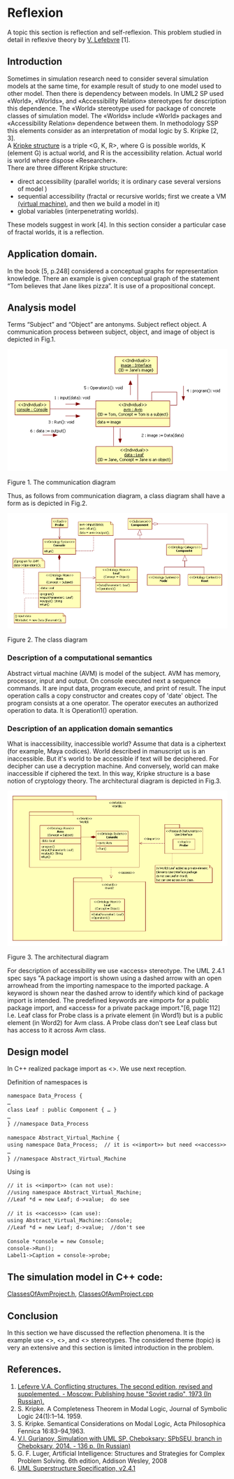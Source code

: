 # Reflexion
A topic this section is reflection and self-reflexion. This problem studied in detail in  reflexive theory by [V. Lefebvre](https://en.wikipedia.org/wiki/Vladimir_Lefebvre) [1].

## Introduction
Sometimes in simulation research need to consider several simulation models at the same time, for example 
result of study to one model used to other model.  Then there is dependency between models. 
In UML2 SP used «World», «Worlds», and «Accessibility Relation» stereotypes for description this dependence. 
The «World» stereotype used for package of concrete classes of simulation model. 
The «Worlds» include «World» packages and «Accessibility Relation»  dependence between them.
In methodology SSP this elements consider as an interpretation of modal logic by S. Kripke [2, 3].<br/>
A [Kripke structure](https://en.wikipedia.org/wiki/Accessibility_relation) is a triple <G, K, R>, 
where G is possible worlds, K (element G) is actual world, and R is the accessibility relation. 
Actual world is world where dispose «Researcher».<br/>
There are three different Kripke structure:
- direct accessibility (parallel worlds; it is ordinary case several versions of  model )
- sequential accessibility (fractal or recursive worlds; first we create a VM [(virtual machine)](https://en.wikipedia.org/wiki/Virtual_machine), and then we build a model in it)
- global variables (interpenetrating worlds).

These models suggest in work [4]. In this section consider a particular case of fractal worlds, it is a reflection.

## Application domain. 
In the book [5, p.248] considered a conceptual graphs for representation knowledge. 
There an example is given conceptual graph of the statement “Tom believes that Jane likes pizza”. 
It is use of a propositional concept. 

## Analysis model
Terms “Subject” and “Object” are antonyms. Subject reflect object. 
A communication process between subject, object, and image of object is depicted in Fig.1.
<p><img src="AvmUseCaseRealization.png" alt="" /></p>
Figure 1. The communication diagram<br/>

Thus, as follows from communication diagram, a class diagram shall have a form as is depicted in Fig.2.
<p><img src="AvmClassDiagram.png" alt="" /></p>
Figure 2. The class diagram<br/>

### Description of a computational semantics 
Abstract virtual machine (AVM) is model of the subject. AVM has memory, processor, input and output. 
On console executed next a sequence commands. It are input data, program execute, and print of result. 
The input operation calls a copy constructor and creates copy of 'date' object. The program consists at a one operator. 
The operator executes an authorized operation to data. It is Operation1() operation.

### Description of an application domain semantics
What is inaccessibility, inaccessible world? Assume that data is a ciphertext (for example, Maya codices). 
World described in manuscript us is an inaccessible. But it's world to be accessible if text will be deciphered. 
For decipher can use a decryption machine. And conversely, world can make inaccessible if ciphered the text. 
In this way, Kripke structure is a base notion of cryptology theory. 
The architectural diagram is depicted in Fig.3.
<p><img src="AvmArchitecture.png" alt="" /></p>
Figure 3. 	The architectural diagram<br/>

For description of accessibility we use «access» stereotype. The UML 2.4.1 spec says "A package import is shown 
using a dashed arrow with an open arrowhead from the importing namespace to the imported package. 
A keyword is shown near the dashed arrow to identify which kind of package import is intended. 
The predefined keywords are «import» for a public package import, and «access» for a private package import."[6, page 112] 
I.e. Leaf class for Probe class is a private element (in Word1) but is a public element (in Word2) for Avm class. 
A Probe class don't see Leaf class but has access to it across Avm class.

## Design model
In C++ realized package import as <<import>>. We use next reception.<br/>

Definition of namespaces is
```
namespace Data_Process {
…
class Leaf : public Component { … }
…
} //namespace Data_Process

namespace Abstract_Virtual_Machine {
using namespace Data_Process;  // it is <<import>> but need <<access>>
…
} //namespace Abstract_Virtual_Machine
```
Using is
```
// it is <<import>> (can not use):
//using namespace Abstract_Virtual_Machine;  
//Leaf *d = new Leaf; d->value;  do see

// it is <<access>> (can use):
using Abstract_Virtual_Machine::Console;     
//Leaf *d = new Leaf; d->value;  //don't see

Console *console = new Console;
console->Run();
Label1->Caption = console->probe;
```

## The simulation model in C++ code:  
[ClassesOfAvmProject.h](https://github.com/vgurianov/uml-sp/blob/master/examples/kripke/ClassesOfAvmProject.h), 
[ClassesOfAvmProject.cpp](https://github.com/vgurianov/uml-sp/blob/master/examples/kripke/ClassesOfAvmProject.cpp)

## Conclusion
In this section we have discussed the reflection phenomena. It is the example use \<<World>>, \<<Worlds>>, 
and \<<Accessibility Relation>> stereotypes. 
The considered theme (topic) is very an extensive and this section is limited introduction in the problem.

## References.
1. [Lefevre V.A. Conflicting structures. The second edition, revised and supplemented. - Moscow: Publishing house "Soviet radio", 1973 (In Russian).](http://314159.ru/lefebvre/lefebvre1.htm) 
2.	S. Kripke. A Completeness Theorem in Modal Logic, Journal of Symbolic Logic 24(1):1–14. 1959.
3.	S. Kripke. Semantical Considerations on Modal Logic, Acta Philosophica Fennica 16:83–94,1963.
4.	[V.I. Gurianov, Simulation with UML SP. Cheboksary: SPbSEU, branch in Cheboksary, 2014. - 136 p.  (In Russian)](http://simulation.su/static/en-books.html)
5.	G. F. Luger, Artificial Intelligence: Structures and Strategies for Complex Problem Solving. 6th edition, 
Addison Wesley, 2008
6.	[UML Superstructure Specification, v2.4.1](http://www.omg.org/spec/UML/2.4.1/Superstructure/PDF)

